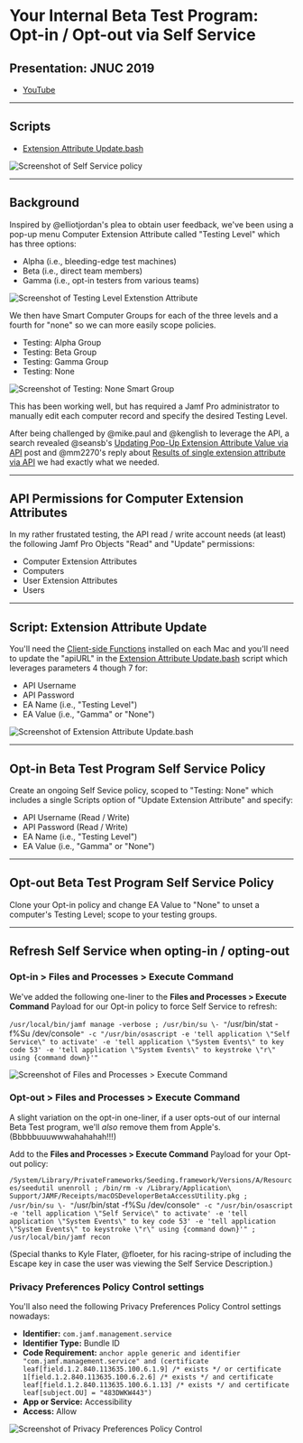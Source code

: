 # Your Internal Beta Test Program: Opt-in / Opt-out via Self Service

## Presentation: JNUC 2019

- [YouTube](https://www.youtube.com/watch?v=AhYPVvO7LwM)

---

## Scripts
- [Extension Attribute Update.bash](Extension%20Attribute%20Update.bash)
<!-- - [Client-side Functions](https://github.com/dan-snelson/Jamf-Pro-Scripts/tree/master/Client-side%20Functions) -->

![Screenshot of Self Service policy](images/Screen%20Shot%202018-06-29%20at%2010.00.27%20PM.png)

---

## Background

Inspired by @elliotjordan's plea to obtain user feedback, we've been using a pop-up menu Computer Extension Attribute called "Testing Level" which has three options:
- Alpha (i.e., bleeding-edge test machines)
- Beta (i.e., direct team members)
- Gamma (i.e., opt-in testers from various teams)

![Screenshot of Testing Level Extenstion Attribute](images/Screen%20Shot%202018-06-29%20at%2010.03.06%20PM.png)

We then have Smart Computer Groups for each of the three levels and a fourth for "none" so we can more easily scope policies.
- Testing: Alpha Group
- Testing: Beta Group
- Testing: Gamma Group
- Testing: None

![Screenshot of Testing: None Smart Group](images/Screen%20Shot%202018-06-30%20at%205.07.54%20PM.png)

This has been working well, but has required a Jamf Pro administrator to manually edit each computer record and specify the desired Testing Level.

After being challenged by @mike.paul and @kenglish to leverage the API, a search revealed @seansb's [Updating Pop-Up Extension Attribute Value via API](https://www.jamf.com/jamf-nation/discussions/18307/) post and @mm2270's reply about [Results of single extension attribute via API](https://www.jamf.com/jamf-nation/discussions/15258/results-of-single-extension-attribute-via-api#responseChild93856) we had exactly what we needed.

---

## API Permissions for Computer Extension Attributes

In my rather frustated testing, the API read / write account needs (at least) the following Jamf Pro Objects "Read" and "Update" permissions:

- Computer Extension Attributes
- Computers
- User Extension Attributes
- Users

---

## Script: Extension Attribute Update

You'll need the [Client-side Functions](https://github.com/dan-snelson/Jamf-Pro-Scripts/tree/master/Client-side%20Functions) installed on each Mac and you'll need to update the "apiURL" in the [Extension Attribute Update.bash](https://github.com/dan-snelson/Jamf-Pro-Scripts/blob/master/Extension%20Attribute%20Update.bash) script which leverages parameters 4 though 7 for:

- API Username
- API Password
- EA Name (i.e., "Testing Level")
- EA Value (i.e., "Gamma" or "None")

![Screenshot of Extension Attribute Update.bash](images/Screen%20Shot%202018-06-30%20at%206.06.30%20PM.png)

---

## Opt-in Beta Test Program Self Service Policy

Create an ongoing Self Sevice policy, scoped to "Testing: None" which includes a single Scripts option of "Update Extension Attribute" and specify:
- API Username (Read / Write)
- API Password (Read / Write)
- EA Name (i.e., "Testing Level")
- EA Value (i.e., "Gamma" or "None")

---

## Opt-out Beta Test Program Self Service Policy

Clone your Opt-in policy and change EA Value to "None" to unset a computer's Testing Level; scope to your testing groups.

---

## Refresh Self Service when opting-in / opting-out

### Opt-in > Files and Processes > Execute Command

We've added the following one-liner to the **Files and Processes > Execute Command** Payload for our Opt-in policy to force Self Service to refresh:

`/usr/local/bin/jamf manage -verbose ; /usr/bin/su \- "`/usr/bin/stat -f%Su /dev/console`" -c "/usr/bin/osascript -e 'tell application \"Self Service\" to activate' -e 'tell application \"System Events\" to key code 53' -e 'tell application \"System Events\" to keystroke \"r\" using {command down}'"`

![Screenshot of Files and Processes > Execute Command](images/Screen%20Shot%202017-11-09%20at%208.26.16%20PM.png)

### Opt-out > Files and Processes > Execute Command

A slight variation on the opt-in one-liner, if a user opts-out of our internal Beta Test program, we'll _also_ remove them from Apple's. (Bbbbbuuuwwwahahahah!!!)

Add to the **Files and Processes > Execute Command** Payload for your Opt-out policy:

`/System/Library/PrivateFrameworks/Seeding.framework/Versions/A/Resources/seedutil unenroll ; /bin/rm -v /Library/Application\ Support/JAMF/Receipts/macOSDeveloperBetaAccessUtility.pkg ; /usr/bin/su \- "`/usr/bin/stat -f%Su /dev/console`" -c "/usr/bin/osascript -e 'tell application \"Self Service\" to activate' -e 'tell application \"System Events\" to key code 53' -e 'tell application \"System Events\" to keystroke \"r\" using {command down}'" ; /usr/local/bin/jamf recon`

(Special thanks to Kyle Flater, @floeter, for his racing-stripe of including the Escape key in case the user was viewing the Self Service Description.)

### Privacy Preferences Policy Control settings

You'll also need the following Privacy Preferences Policy Control settings nowadays:

- **Identifier:** `com.jamf.management.service`
- **Identifier Type:** Bundle ID
- **Code Requirement:** `anchor apple generic and identifier "com.jamf.management.service" and (certificate leaf[field.1.2.840.113635.100.6.1.9] /* exists */ or certificate 1[field.1.2.840.113635.100.6.2.6] /* exists */ and certificate leaf[field.1.2.840.113635.100.6.1.13] /* exists */ and certificate leaf[subject.OU] = "483DWKW443")`
- **App or Service:** Accessibility
- **Access:** Allow

![Screenshot of Privacy Preferences Policy Control](images/Screen%20Shot%202021-01-16%20at%2010.11.01%20AM.png)
